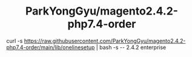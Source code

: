 <h1 align="center">ParkYongGyu/magento2.4.2-php7.4-order</h1>

curl -s https://raw.githubusercontent.com/ParkYongGyu/magento2.4.2-php7.4-order/main/lib/onelinesetup | bash -s -- 2.4.2 enterprise
